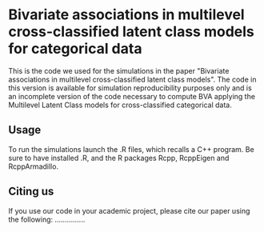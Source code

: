 # Bivariate associations in multilevel cross-classified latent class models for categorical data 

This is the code we used for the simulations in the paper "Bivariate associations in multilevel cross-classified latent class models". 
The code in this version is available for simulation reproducibility purposes only and is an incomplete version of the code necessary to compute BVA applying the Multilevel Latent Class models for cross-classified categorical data.

## Usage
To run the simulations launch the .R files, which recalls a C++ program. Be sure to have installed .R, and the R packages Rcpp, RcppEigen and
RcppArmadillo. 

## Citing us

If you use our code in your academic project, please cite our paper using the following:
...............
